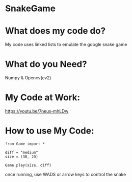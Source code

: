 # SnakeGame

# What does my code do?
My code uses linked lists to emulate the google snake game

# What do you Need?
Numpy & Opencv(cv2)

# My Code at Work:
https://youtu.be/7neux-mhLDw

# How to use My Code:
    from Game import *
    
    diff = "medium"
    size = (30, 20)
    
    Game.play(size, diff)

once running, use WADS or arrow keys to control the snake
